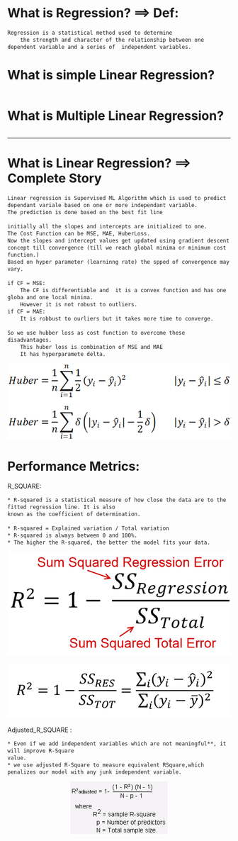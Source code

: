 # What is Regression? ==> Def:
```
Regression is a statistical method used to determine 
    the strength and character of the relationship between one dependent variable and a series of  independent variables.
```
# What is simple Linear Regression?
```

```
# What is Multiple Linear Regression?
```

```



---
# What is Linear Regression? ==> Complete Story
```
Linear regression is Supervised ML Algorithm which is used to predict dependant variale based on one or more independant variable.
The prediction is done based on the best fit line

initially all the slopes and intercepts are initialized to one.
The Cost Function can be MSE, MAE, HuberLoss.    
Now the slopes and intercept values get updated using gradient descent concept till convergence (till we reach global minima or minimum cost function.)
Based on hyper parameter (learninng rate) the spped of convergence may vary.

if CF = MSE:
    The CF is differentiable and  it is a convex function and has one globa and one local minima.
    However it is not robust to outliers.
if CF = MAE:
    It is robbust to ourliers but it takes more time to converge.
    
So we use hubber loss as cost function to overcome these disadvantages.
    This huber loss is combination of MSE and MAE 
    It has hyperparamete delta.
```
<p align="center">
  <img src="img_5.png" />
</p>

# Performance Metrics:
R_SQUARE:
```
* R-squared is a statistical measure of how close the data are to the fitted regression line. It is also
known as the coefficient of determination.

* R-squared = Explained variation / Total variation
* R-squared is always between 0 and 100%.
* The higher the R-squared, the better the model fits your data.
```
<p align="center">
  <img src="img_2.png" />
</p>
<p align="center">
  <img src="img_3.png" />
</p>


Adjusted_R_SQUARE :
```
* Even if we add independent variables which are not meaningful**, it will improve R-Square
value.
* we use adjusted R-Square to measure equivalent RSquare,which penalizes our model with any junk independent variable.
```
<p align="center">
  <img src="img_4.png" />
</p>
